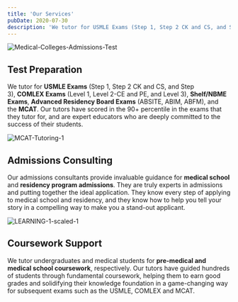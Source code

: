 ```yaml
---
title: 'Our Services'
pubDate: 2020-07-30
description: 'We tutor for USMLE Exams (Step 1, Step 2 CK and CS, and Step 3), COMLEX Exams (Level 1, Level 2CE and PE, and Level 3), Shelf/NBME Exams, Advanced Residenc'
---
```






![](https://i2xfwztd2ksbegse.public.blob.vercel-storage.com/wp/2024/05/Medical-Colleges-Admissions-Test.webp "Medical-Colleges-Admissions-Test")

## Test Preparation

We tutor for **USMLE Exams** (Step 1, Step 2 CK and CS, and Step 3), **COMLEX Exams** (Level 1, Level 2-CE and PE, and Level 3), **Shelf/NBME Exams**, **Advanced Residency Board Exams** (ABSITE, ABIM, ABFM), and the **MCAT**. Our tutors have scored in the 90+ percentile in the exams that they tutor for, and are expert educators who are deeply committed to the success of their students.

![](https://i2xfwztd2ksbegse.public.blob.vercel-storage.com/wp/2024/05/MCAT-Tutoring-1.webp "MCAT-Tutoring-1")

## Admissions Consulting

Our admissions consultants provide invaluable guidance for **medical school** and **residency program admissions**. They are truly experts in admissions and putting together the ideal application. They know every step of applying to medical school and residency, and they know how to help you tell your story in a compelling way to make you a stand-out applicant.

![](https://i2xfwztd2ksbegse.public.blob.vercel-storage.com/wp/2024/05/LEARNING-1-scaled-1.webp "LEARNING-1-scaled-1")

## Coursework Support

We tutor undergraduates and medical students for **pre-medical and medical school coursework**, respectively. Our tutors have guided hundreds of students through fundamental coursework, helping them to earn good grades and solidifying their knowledge foundation in a game-changing way for subsequent exams such as the USMLE, COMLEX and MCAT.
